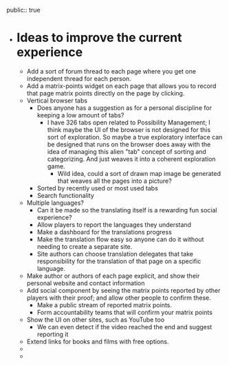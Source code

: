 public:: true

- # Ideas to improve the current experience
	- Add a sort of forum thread to each page where you get one independent thread for each person.
	- Add a matrix-points widget on each page that allows you to record that page matrix points directly on the page by clicking.
	- Vertical browser tabs
		- Does anyone has a suggestion as for a personal discipline for keeping a low amount of tabs?
			- I have 326 tabs open related to Possibility Management; I think maybe the UI of the browser is not designed for this sort of exploration. So maybe a true exploratory interface can be designed that runs on the browser does away with the idea of managing this alien "tab" concept of sorting and categorizing. And just weaves it into a coherent exploration game.
				- Wild idea, could a sort of drawn map image be generated that weaves all the pages into a picture?
		- Sorted by recently used or most used tabs
		- Search functionality
	- Multiple languages?
		- Can it be made so the translating itself is a rewarding fun social experience?
		- Allow players to report the languages they understand
		- Make a dashboard for the translations progress
		- Make the translation flow easy so anyone can do it without needing to create a separate site.
		- Site authors can choose translation delegates that take responsibility for the translation of that page on a specific language.
	- Make author or authors of each page explicit, and show their personal website and contact information
	- Add social component by seeing the matrix points reported by other players with their proof; and allow other people to confirm these.
		- Make a public stream of reported matrix points.
		- Form accountability teams that will confirm your matrix points
	- Show the UI on other sites, such as YouTube too
		- We can even detect if the video reached the end and suggest reporting it
	- Extend links for books and films with free options.
	-
	-